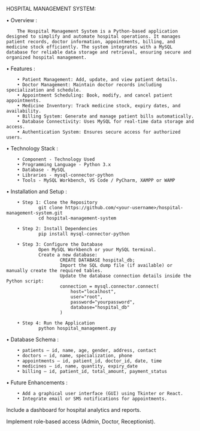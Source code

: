 HOSPITAL MANAGEMENT SYSTEM:

• Overview :

        The Hospital Management System is a Python-based application designed to simplify and automate hospital operations. It manages patient records, doctor information, appointments, billing, and medicine stock efficiently. The system integrates with a MySQL database for reliable data storage and retrieval, ensuring secure and organized hospital management.

• Features :

        • Patient Management: Add, update, and view patient details.
        • Doctor Management: Maintain doctor records including specialization and schedule.
        • Appointment Scheduling: Book, modify, and cancel patient appointments.
        • Medicine Inventory: Track medicine stock, expiry dates, and availability.
        • Billing System: Generate and manage patient bills automatically.
        • Database Connectivity: Uses MySQL for real-time data storage and access.
        • Authentication System: Ensures secure access for authorized users.

• Technology Stack :

        • Component - Technology Used
        • Programming Language - Python 3.x
        • Database - MySQL
        • Libraries - mysql-connector-python
        • Tools - MySQL Workbench, VS Code / PyCharm, XAMPP or WAMP

• Installation and Setup :

        • Step 1: Clone the Repository
                git clone https://github.com/<your-username>/hospital-management-system.git
                cd hospital-management-system
        
        • Step 2: Install Dependencies
                pip install mysql-connector-python
        
        • Step 3: Configure the Database
                Open MySQL Workbench or your MySQL terminal.
                Create a new database:
                        CREATE DATABASE hospital_db;
                        Import the SQL dump file (if available) or manually create the required tables.
                        Update the database connection details inside the Python script:
                        connection = mysql.connector.connect(
                            host="localhost",
                            user="root",
                            password="yourpassword",
                            database="hospital_db"
                        )
        
        • Step 4: Run the Application
                python hospital_management.py

• Database Schema :

        • patients – id, name, age, gender, address, contact
        • doctors – id, name, specialization, phone
        • appointments – id, patient_id, doctor_id, date, time
        • medicines – id, name, quantity, expiry_date
        • billing – id, patient_id, total_amount, payment_status

• Future Enhancements :

        • Add a graphical user interface (GUI) using Tkinter or React.
        • Integrate email or SMS notifications for appointments.

Include a dashboard for hospital analytics and reports.

Implement role-based access (Admin, Doctor, Receptionist).
